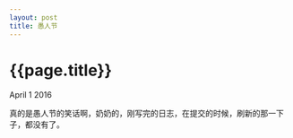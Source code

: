 ```yaml
---
layout: post
title: 愚人节
---
```


{{page.title}}
=================

<p class="meta">April 1 2016</p>

真的是愚人节的笑话啊，奶奶的，刚写完的日志，在提交的时候，刷新的那一下子，都没有了。

